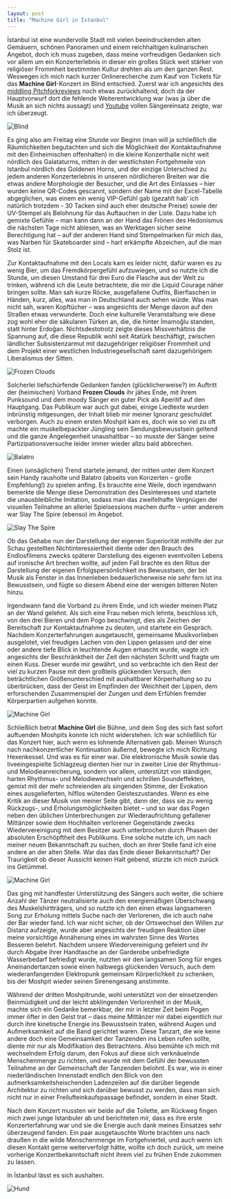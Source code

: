 ```yaml
---
layout: post
title: "Machine Girl in İstanbul"
---
```


İstanbul ist eine wundervolle Stadt mit vielen beeindruckenden alten Gemäuern, schönen Panoramen und einem reichhaltigen kulinarischen Angebot, doch ich muss zugeben, dass meine vorfreudigen Gedanken sich vor allem um ein Konzerterlebnis in dieser ein großes Stück weit stärker von religiöser Frommheit bestimmten Kultur drehten als um den ganzen Rest. Weswegen ich mich nach kurzer Onlinerecherche zum Kauf von Tickets für das **Machine Girl**-Konzert im Blind entschied. Zuerst war ich angesichts des [middling Pitchforkreviews](https://pitchfork.com/reviews/albums/machine-girl-mg-ultra/) noch etwas zurückhaltend, doch da der Hauptvorwurf dort die fehlende Weiterentwicklung war (was ja über die Musik an sich nichts aussagt) und [Youtube](https://youtu.be/CxTp0q4vevs?t=343) vollen Sängereinsatz zeigte, war ich überzeugt.

![Blind](/images/2025-05-30-machine-girl/blind.jpg)

Es ging also am Freitag eine Stunde vor Beginn (man will ja schließlich die Räumlichkeiten begutachten und sich die Möglichkeit der Kontaktaufnahme mit den Einheimischen offenhalten) in die kleine Konzerthalle nicht weit nördlich des Galataturms, mitten in der westlichsten Fortgehmeile von Istanbul nördlich des Goldenen Horns, und der einzige Unterschied zu jedem anderen Konzerterlebnis in unseren nördlicheren Breiten war die etwas andere Morphologie der Besucher, und die Art des Einlasses – hier wurden keine QR-Codes gescannt, sondern der Name mit der Excel-Tabelle abgeglichen, was einem ein wenig VIP-Gefühl gab (gezahlt hab’ ich natürlich trotzdem - 30 Tacken sind auch eher deutsche Preise) sowie der UV-Stempel als Belohnung für das Auftauchen in der Liste. Dazu habe ich gemixte Gefühle – man kann dann an der Hand das Frönen des Hedonismus die nächsten Tage nicht ablesen, was an Werktagen sicher seine Berechtigung hat – auf der anderen Hand sind Stempelmarken für mich das, was Narben für Skateboarder sind – hart erkämpfte Abzeichen, auf die man Stolz ist.

Zur Kontaktaufnahme mit den Locals kam es leider nicht, dafür waren es zu wenig Bier, um das Fremdkörpergefühl aufzuwiegen, und so nutzte ich die Stunde, um diesen Umstand für drei Euro die Flasche aus der Welt zu trinken, während ich die Leute betrachtete, die mir die Liquid Courage näher bringen sollte. Man sah kurze Röcke, ausgefallene Outfits, Bierflaschen in Händen, kurz, alles, was man in Deutschland auch sehen würde. Was man nicht sah, waren Kopftücher – was angesichts der Menge davon auf den Straßen etwas verwunderte. Doch eine kulturelle Veranstaltung wie diese zog wohl eher die säkularen Türken an, die, die hinter İmamoğlu standen, statt hinter Erdoğan. Nichtsdestotrotz zeigte dieses Missverhältnis die Spannung auf, die diese Republik wohl seit Atatürk beschäftigt, zwischen ländlicher Subsistenzarmut mit dazugehöriger religiöser Frommheit und dem Projekt einer westlichen Industriegesellschaft samt dazugehörigem Liberalismus der Sitten.

![Frozen Clouds](/images/2025-05-30-machine-girl/frozen-clouds.jpg)

Solcherlei tiefschürfende Gedanken fanden (glücklicherweise?) im Auftritt der (heimischen) Vorband **Frozen Clouds** ihr jähes Ende, mit ihrem Punksound und dem moody Sänger ein guter Pick als Aperitif auf den Hauptgang. Das Publikum war auch gut dabei, einige Liedtexte wurden inbrünstig mitgesungen, der Inhalt blieb mir meiner Ignoranz geschuldet verborgen. Auch zu einem ersten Moshpit kam es, doch wie so viel zu oft machte ein muskelbepackter Jüngling sein Sendungsbewusstsein geltend und die ganze Angelegenheit unaushaltbar – so musste der Sänger seine Partizipationsversuche leider immer wieder allzu bald abbrechen.

![Balatro](/images/2025-05-30-machine-girl/balatro.jpg)

Einen (unsäglichen) Trend startete jemand, der mitten unter dem Konzert sein Handy rausholte und Balatro (abseits von Konzerten – große Empfehlung!) zu spielen anfing. Es brauchte eine Weile, doch irgendwann bemerkte die Menge diese Demonstration des Desinteresses und startete die unausbleibliche Imitation, sodass man das zweifelhafte Vergnügen der visuellen Teilnahme an allerlei Spielsessions machen durfte – unter anderem war Slay The Spire (ebenso) im Angebot.

![Slay The Spire](/images/2025-05-30-machine-girl/slay-the-spire.jpg)

Ob das Gehabe nun der Darstellung der eigenen Superiorität mithilfe der zur Schau gestellten Nichtinteressiertheit diente oder den Brauch des Endlosfilmens zwecks späterer Darstellung des eigenen eventvollen Lebens auf ironische Art brechen wollte, auf jeden Fall brachte es den Ritus der Darstellung der eigenen Erfolgspersönlichkeit ins Bewusstsein, der bei Musik als Fenster in das Innenleben bedauerlicherweise nie sehr fern ist ins Bewusstsein, und fügte so diesem Abend eine der wenigen bitteren Noten hinzu.

Irgendwann fand die Vorband zu ihrem Ende, und ich wieder meinen Platz an der Wand gelehnt. Als sich eine Frau neben mich lehnte, beschloss ich, von den drei Bieren und dem Pogo beschwingt, dies als Zeichen der Bereitschaft zur Kontaktaufnahme zu deuten, und startete ein Gespräch. Nachdem  Konzerterfahrungen ausgetauscht, gemeinsame Musikvorlieben ausgelotet, viel freudiges Lachen von den Lippen gelassen und der eine oder andere tiefe Blick in leuchtende Augen erhascht wurde, wagte ich angesichts der Beschränktheit der Zeit den nächsten Schritt und fragte um einen Kuss. Dieser wurde mir gewährt, und so verbrachte ich den Rest der viel zu kurzen Pause mit dem großteils glückenden Versuch, den beträchtlichen Größenunterschied mit aushaltbarer Körperhaltung so zu überbrücken, dass der Geist im Empfinden der Weichheit der Lippen, dem erforschenden Zusammenspiel der Zungen und dem Erfühlen fremder Körperpartien aufgehen konnte.

![Machine Girl](/images/2025-05-30-machine-girl/machine-girl-blue.jpg)

Schließlich betrat **Machine Girl** die Bühne, und dem Sog des sich fast sofort auftuenden Moshpits konnte ich nicht widerstehen. Ich war schließlich für das Konzert hier, auch wenn es lohnende Alternativen gab. Meinen Wunsch nach nachkonzertlicher Kontinuation äußernd, bewegte ich mich Richtung Hexenkessel. Und was es für einer war. Die elektronische Musik sowie das liveeingespielte Schlagzeug dienten hier nur in zweiter Linie der Rhythmus- und Melodieanreicherung, sondern vor allem, unterstützt von ständigen, harten Rhythmus- und Melodiewechseln und schrillen Soundeffekten, gemixt mit der mehr schreienden als singenden Stimme, der Evokation eines ausgelieferten, hilflos wütenden Geisteszustandes. Wenn es eine Kritik an dieser Musik von meiner Seite gibt, dann der, dass sie zu wenig Rückzugs-, und Erholungsmöglichkeiten bietet – und so war das Pogen neben den üblichen Unterbrechungen zur Wiederaufrichtung gefallener Mittänzer sowie dem Hochhalten verlorener Gegenstände zwecks Wiedervereinigung mit dem Besitzer auch unterbrochen durch Phasen der absoluten Erschöpftheit des Publikums. Eine solche nutzte ich, um nach meiner neuen Bekanntschaft zu suchen, doch an ihrer Stelle fand ich eine andere an der alten Stelle. War das das Ende dieser Bekanntschaft? Der Traurigkeit ob dieser Aussicht keinen Halt gebend, stürzte ich mich zurück ins Getümmel.

![Machine Girl](/images/2025-05-30-machine-girl/machine-girl-red.jpg)

Das ging mit handfester Unterstützung des Sängers auch weiter, die schiere Anzahl der Tänzer neutralisierte auch den energiemäßigen Überschwang des Muskelshirtträgers, und so nutzte ich den einen etwas langsameren Song zur Erholung mittels Suche nach der Verlorenen, die ich auch nahe der Bar wieder fand. Ich war nicht sicher, ob der Ortswechsel den Willen zur Distanz aufzeigte, wurde aber angesichts der freudigen Reaktion über meine vorsichtige Annäherung eines im wahrsten Sinne des Wortes Besseren belehrt. Nachdem unsere Wiedervereinigung gefeiert und ihr durch Abgabe ihrer Handtasche an der Garderobe unbefriedigte Wasserbedarf befriedigt wurde, nutzten wir den langsamen Song für enges Aneinandertanzen sowie einen halbwegs glückenden Versuch, auch dem wiederanfangenden Elektropunk gemeinsam Körperlichkeit zu schenken, bis der Moshpit wieder seinen Sirenengesang anstimmte.

Während der dritten Moshpitrunde, wohl unterstützt von der einsetzenden Beinmüdigkeit und der leicht abklingenden Verlorenheit in der Musik, machte sich ein Gedanke bemerkbar, der mir in letzter Zeit beim Pogen immer öfter in den Geist trat – dass meine Mittänzer mir dabei eigentlich nur durch ihre kinetische Energie ins Bewusstsein traten, während Augen und Aufmerksamkeit auf die Band gerichtet waren. Diese Tanzart, die wie keine andere doch eine Gemeinsamkeit der Tanzenden ins Leben rufen sollte, diente mir nur als Modifikation des Betrachtens. Also bemühte ich mich mit wechselndem Erfolg darum, den Fokus auf diese sich verknäuelnde Menschenmenge zu richten, und wurde mit dem Gefühl der bewussten Teilnahme an der Gemeinschaft der Tanzenden belohnt. Es war, wie in einer niederländischen Innenstadt endlich den Blick von den aufmerksamkeitsheischenden Ladenzeilen auf die darüber liegende Architektur zu richten und sich darüber bewusst zu werden, dass man sich nicht nur in einer Freilufteinkaufspassage befindet, sondern in einer Stadt.

Nach dem Konzert mussten wir beide auf die Toilette, am Rückweg fingen mich zwei junge Istanbuler ab und berichteten mir, dass es ihre erste Konzerterfahrung war und sie die Energie auch dank meines Einsatzes sehr überzeugend fanden. Ein paar ausgetauschte Worte brachten uns nach draußen in die wilde Menschenmenge im Fortgehviertel, und auch wenn ich diesen Kontakt gerne weiterverfolgt hätte, wollte ich doch zurück, um meine vorherige Konzertbekanntschaft nicht ihrem viel zu frühen Ende zukommen zu lassen.

In İstanbul lässt es sich aushalten.

![Hund](/images/2025-05-30-machine-girl/hund.jpg)